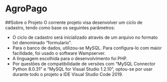 # AgroPago

##Sobre o Projeto
  O corrente projeto visa desenvolver um ciclo de cadastro, tendo como base os seguintes parâmetros: 
  <ul>
  <li>O ciclo de cadastro será inicializado através de um arquivo no formato txt denominado “formulario”. </li>
  <li>Para o banco de dados, utilizou-se MySQL. Para configura-lo com maior facilidade, foi usado o software Wampserver. </li>
  <li>A linguagem escolhida para o desenvolvimento foi PHP. </li>
  <li>Por questões de compatibilidade de versões com “MySQL Connector Python 8.0.31” e “MySQL for Visual Studio 1.2.10”, optou-se por usar durante todo o projeto a IDE Visual Studio Code 2019. </li>
  </ul>
